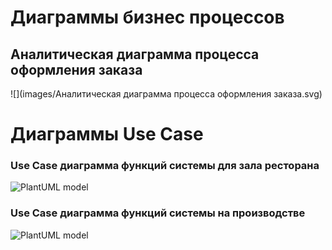 # Диаграммы бизнес процессов

## Аналитическая диаграмма процесса оформления заказа

![](images/Аналитическая диаграмма процесса оформления заказа.svg)

# Диаграммы Use Case

### Use Case диаграмма функций системы для зала ресторана

![PlantUML model](//www.plantuml.com/plantuml/png/hLLTRjfS47ttAaPv-Y9zP05LLMKFNO7bk1J5G6ICrBmbfMga4eMdlbNg5eo3YmlOtiBS7VNCtFQsXiY424MEVtpcd3C_7iv7YHydutxaHU6xX98XnRtk-uGkUd4O9BtXm1jTzWPNVkptwSeFBlrk-3QvZaAIr_wW6uMU7oJ3c4xuErVcbdFpaGiSEQ_D_Gdv8mgYn66-uNc9Oy4_WBmXtAJ4ZnAfCRMvuG9_6xtFE5U6VZVsF6yy2WD_558On-32OvM4pCJSYQIv9-WNO0Efg7E9Lm_41Iu-SGNg3QVcCx0F9t_fek6r7rcwhuXVSq5SxwP2ufjuoIbuSeWKOb7iugWuWsJvFm5TUPsEjuMngZFYJ2t-JdOZX6j8pQnR4HL9c2Ef6dKwz1-ubvhG2bSRcoTWCn2HC22tXzC6tkMgM5YMO1pB1gnMYmlp1UgPXOhxL0nnsSvO0QYCUgdbufMPuBpYmeKYSYLSS3kH18NTrW6GbfU8b8QJ_1S3sc_SIf0swvJEthGdIgye_924WmkFzgOADg7JwBdsQfUiDmYYyKLeJRGhlpvxPi-SnxsKrjy2N7DENGPSgqmXLPEPpGXueS0pcVocxsSec8cz_LE1p4BMCgM5VXVsQytCrCxgmGhQYGfaI_cqxR0J7jHWX-Ykv_ruo-iUSQecnQsvGnMcOkOeh5BwKXkQcLiz_oH9pjpWFMvUA0AkMXQ2BRhA0B4sqss-zXHTWTr2t1vpdRrIvp5NQnlN7pctoktF_RZgBKKvgf3TCIzTSYuqKobySZPmeH_uFJygx71goR6TjP54A_9fhkRuvCVWS_DW9ZirrWMEnNYssxadVvnH5KBpvu3cZTzBCsripSDvPNLbG28bGIpTDjxQfl_8dEFVk1_z0W00)

### Use Case диаграмма функций системы на производстве

![PlantUML model](//www.plantuml.com/plantuml/png/hLLTRjfS47ttAaPv-Y9zP05LLMKFNO7bk1J5G6ICrBmbfMga4eMdlbNg5eo3YmlOtiBS7VNCtFQsXiY424MEVtpcd3C_7iv7YHydutxaHU6xX98XnRtk-uGkUd4O9BtXm1jTzWPNVkptwSeFBlrk-3QvZaAIr_wW6uMU7oJ3c4xuErVcbdFpaGiSEQ_D_Gdv8mgYn66-uNc9Oy4_WBmXtAJ4ZnAfCRMvuG9_6xtFE5U6VZVsF6yy2WD_558On-32OvM4pCJSYQIv9-WNO0Efg7E9Lm_41Iu-SGNg3QVcCx0F9t_fek6r7rcwhuXVSq5SxwP2ufjuoIbuSeWKOb7iugWuWsJvFm5TUPsEjuMngZFYJ2t-JdOZX6j8pQnR4HL9c2Ef6dKwz1-ubvhG2bSRcoTWCn2HC22tXzC6tkMgM5YMO1pB1gnMYmlp1UgPXOhxL0nnsSvO0QYCUgdbufMPuBpYmeKYSYLSS3kH18NTrW6GbfU8b8QJ_1S3sc_SIf0swvJEthGdIgye_924WmkFzgOADg7JwBdsQfUiDmYYyKLeJRGhlpvxPi-SnxsKrjy2N7DENGPSgqmXLPEPpGXueS0pcVocxsSec8cz_LE1p4BMCgM5VXVsQytCrCxgmGhQYGfaI_cqxR0J7jHWX-Ykv_ruo-iUSQecnQsvGnMcOkOeh5BwKXkQcLiz_oH9pjpWFMvUA0AkMXQ2BRhA0B4sqss-zXHTWTr2t1vpdRrIvp5NQnlN7pctoktF_RZgBKKvgf3TCIzTSYuqKobySZPmeH_uFJygx71goR6TjP54A_9fhkRuvCVWS_DW9ZirrWMEnNYssxadVvnH5KBpvu3cZTzBCsripSDvPNLbG28bGIpTDjxQfl_8dEFVk1_z0W00)


